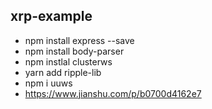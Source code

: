 ## xrp-example

* npm install express --save
* npm install body-parser
* npm instlal clusterws
* yarn add ripple-lib
* npm i uuws
* https://www.jianshu.com/p/b0700d4162e7
